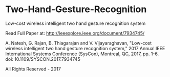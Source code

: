 # Two-Hand-Gesture-Recognition
Low-cost wireless intelligent two hand gesture recognition system

Read Full Paper at: http://ieeexplore.ieee.org/document/7934745/

A. Natesh, G. Rajan, B. Thiagarajan and V. Vijayaraghavan, "Low-cost wireless intelligent two hand gesture recognition system," 2017 Annual IEEE International Systems Conference (SysCon), Montreal, QC, 2017, pp. 1-6. doi: 10.1109/SYSCON.2017.7934745

All Rights Reserved - 2017
